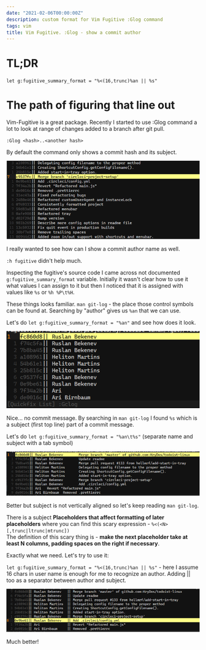 ```yaml
---
date: "2021-02-06T00:00:00Z"
description: custom format for Vim Fugitive :Glog command
tags: vim
title: Vim Fugitive. :Glog - show a commit author
---
```


TL;DR
====

`let g:fugitive_summary_format = "%<(16,trunc)%an || %s"`

The path of figuring that line out
====

Vim-Fugitive is a great package. Recently I started to use :Glog command a lot to look at range of changes added to a branch after git pull.

```
:Glog <hash>..<another hash>
```

By default the command only shows a commit hash and its subject.

<a target="_blank" href="/assets/img/vim-fugitive-default-glog.png"><img alt="vm screenshot" src="/assets/img/vim-fugitive-default-glog.png" width="600px"/></a>

I really wanted to see how can I show a commit author name as well.

`:h fugitive` didn't help much.

Inspecting the fugitive's source code I came across not documented `g:fugitive_summary_format` variable.
Initially it wasn't clear how to use it what values I can assign to it but then I noticed that it is assigned with values like `%s` or `%h %P\t%H`.

These things looks familiar. `man git-log` - the place those control symbols can be found at.
Searching by "author" gives us `%an` that we can use.

Let's do `let g:fugitive_summary_format = "%an"` and see how does it look.

<a target="_blank" href="/assets/img/vim-fugitive-author-only.png"><img alt="vm screenshot" src="/assets/img/vim-fugitive-author-only.png" width="600px"/></a>


Nice... no commit message. By searching in `man git-log` I found `%s` which is a subject (first top line) part of a commit message.

Let's do `let g:fugitive_summary_format = "%an\t%s"`  (separate name and subject with a tab symbol)

<a target="_blank" href="/assets/img/vim-fugitive-author-subject-no-aligned.png"><img alt="vm screenshot" src="/assets/img/vim-fugitive-author-subject-no-aligned.png" width="600px"/></a>


Better but subject is not vertically aligned so let's keep reading `man git-log`.

There is a subject **Placeholders that affect formatting of later placeholders** where you can find this scary expression - `%<(<N>[,trunc|ltrunc|mtrunc])`<br/>
The definition of this scary thing is - **make the next placeholder take at least N columns, padding spaces on the right if necessary**.

Exactly what we need.
Let's try to use it:

`let g:fugitive_summary_format = "%<(16,trunc)%an || %s"` - here I assume 16 chars in user name is enough for me to recognize an author.
Adding || too as a separator between author and subject.


<a target="_blank" href="/assets/img/vim-fugitive-author-subject-aligned.png"><img alt="vm screenshot" src="/assets/img/vim-fugitive-author-subject-aligned.png" width="600px"/></a>


Much better!
